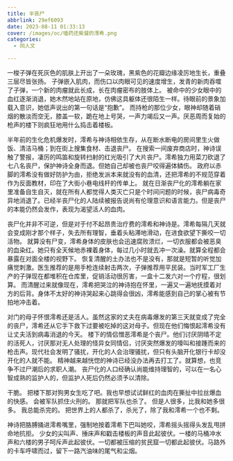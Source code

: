 ```yaml
---
title: 半丧尸
abbrlink: 29ef6093
date: 2023-08-11 01:33:13
cover: /images/oc/嗑药还紫餐的澪希.png
categories:
  - 同人文

---
```

一梭子弹在死灰色的肌肤上开出了一朵玫瑰，黑紫色的花瓣边缘凌厉地生长，重叠三层尽皆张扬。
子弹嵌入肌肉，而伤口以肉眼可见的速度增生，发青的新肉吞噬了子弹，一个新的肉瘤就此长成，长在肉瘤密布的肢体上。
被命中的少女眼中的血红逐渐消退，她木然地站在原地，仿佛这具躯体还很陌生一样。待眼前的景象加载入意识，她低声说出的第一句话是“抱歉”。
而持枪的那位少女，眼神却随着硝烟的散淡而空无，膝盖一软，跪在地上号哭，一声力竭后又一声。厌恶周而复始的枪声的楼下则疯狂地用什么捣击着楼板。

半年前的生化危机爆发时，澪希与神诗相依生存，从在断水断电的房间里生火做饭、清洁马桶；到在街上搜集食材、击退丧尸。
在搜索一间废弃商店时，神诗误触了警报，凄厉的鸣笛和旋转扫射的红光吸引了大片丧尸。澪希独力用菜刀砍退了七八名丧尸，保护神诗全身而退。但她自己却被也丧尸咬得遍体鳞伤。
政府以赤脚的澪希没有做好防护为由，拒绝发派本来就没有的血清，还把澪希的不规范穿着作为反面教材，印在了大街小巷电线杆的传单上。
就在日渐丧尸化的澪希躺在家里准备自生自灭，就在所有人都觉得人类灭亡只是个时间问题的时候，丧尸病毒奇异地消退了。已经半丧尸化的人陆续被报告说尚有伦理意识和语言能力。但是丧尸的本能仍然会发作，表现为渴望活人的血肉。

丧尸化并非不可逆，但是对于付不起昂贵治疗费的澪希和神诗是。澪希每隔几天就会变成刚才那个样子，失去所有理智，垂着头粘滞地滑动，在进食欲望下撕咬一切活物。
就算没有尸变，澪希身体的皮肤也会迅速腐败溃烂，一切衣服都会被恶臭的血染红。她只有全天候地赤裸着身体，每过几小时就去冲一次澡。就算全程都会暴露在对面全楼的视野下。
恢复清醒的土办法也不是没有，那就是短暂的听觉加痛觉刺激。医生推荐的是用手枪连续射击两次，子弹推荐用平民装。当时军工厂生产的子弹现在都堆积在仓库里，促销活动很厉害，一盒十二发六对一个疗程，很划算。
而清醒过来就像现在，澪希把哭泣的神诗抱在怀里，一遍又一遍地抚摸着对方的后背。身体不太好的神诗哭起来心跳得会很凶，澪希能感到自己的掌心被有节拍地冲击着。

对门的母子怀恨澪希还是活人。虽然这家的丈夫在病毒爆发的第三天就变成了完全的丧尸，澪希还从它手下救下过要被吃掉的这对母子。但现在他们悔恨起澪希没有让丈夫活到病毒消退的今天。
楼下的情侣憎恶澪希是个丧尸。他们讨厌阴晴不定的活死人，讨厌那对无人处理的怪异女同情侣，讨厌突然爆发的嚎叫和接踵而来的枪击声。现代社会发明了骚扰，开化的人会治理骚扰，但只有头脑开化银行卡却没开化的人就不能。
精神越来越恍惚的神诗已经没办法再去打工了。就算想，也竞争不过尸潮后的求职人潮。
丧尸化的人口经确认尚能维持理智的，可以在一名心智成熟的监护人的，但监护人死后仍然必须予以清除。

干脆。
把楼下那对狗男女生吃了吧。我也早想试试鲜红的血肉在撕扯中拉丝爆血的快感。
会被军队抓住火刑的。
那就把军队也杀了。
但是人很多，比我和她多很多。
我总能杀完的。
把世界上的人都杀了，杀光了，除了我和澪希一个也不剩。

神诗把胳膊捅进澪希嘴里，强制地按着澪希下巴叫她咬，澪希摇头摇得头发乱甩拼命地抗拒。
少女的尖叫声、捶床声和戳击楼板的声音此起彼伏。一楼的马桶冲水声和六楼的男子呵斥声此起彼伏。一切都被压缩的贫民窟一切都此起彼伏。马路外的卡车呼啸而过，留下一路汽油味的尾气和尘烟。